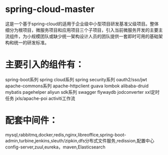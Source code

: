 # spring-cloud-master
这是一个基于spring-cloud的适用于企业级中小型项目研发基准父级项目。整体细分为根项目，微服务项目和应用项目三个子项目，引入当前微服务开发的主要主流组件，为小规模团队或缺少统一架构设计人员的团队提供一套即时可用的基础架构和统一的研发标准。

# 主要引入的组件有：
spring-boot系列
spring cloud系列
spring security系列
oauth2/sso/jwt
apache-commons系列
apache-httpclient
guava
lombok
alibaba-druid
mybatis
pagehelper
aliyun sdk系列
swagger
flywaydb
jodconverter
xxl定时任务
jxls/apache-poi
activiti工作流

# 配套中间件：
mysql,rabbitmq,docker,redis,nginx,libreoffice,spring-boot-admin,turbine,jenkins,sleuth/zipkin,dfs分布式文件服务,redission,配置中心config-server,zuul,eureka，maven,Elasticsearch
